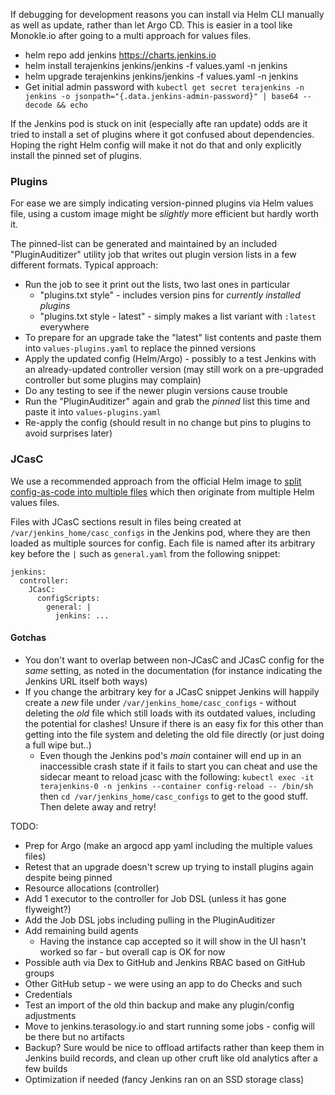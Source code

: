 

If debugging for development reasons you can install via Helm CLI manually as well as update, rather than let Argo CD. This is easier in a tool like Monokle.io after going to a multi approach for values files.

* helm repo add jenkins https://charts.jenkins.io
* helm install terajenkins jenkins/jenkins -f values.yaml -n jenkins
* helm upgrade terajenkins jenkins/jenkins -f values.yaml -n jenkins
* Get initial admin password with `kubectl get secret terajenkins -n jenkins -o jsonpath="{.data.jenkins-admin-password}" | base64 --decode && echo`

If the Jenkins pod is stuck on init (especially afte ran update) odds are it tried to install a set of plugins where it got confused about dependencies. Hoping the right Helm config will make it not do that and only explicitly install the pinned set of plugins.

### Plugins

For ease we are simply indicating version-pinned plugins via Helm values file, using a custom image might be _slightly_ more efficient but hardly worth it.

The pinned-list can be generated and maintained by an included "PluginAuditizer" utility job that writes out plugin version lists in a few different formats. Typical approach:

* Run the job to see it print out the lists, two last ones in particular
  * "plugins.txt style" - includes version pins for _currently installed plugins_
  * "plugins.txt style - latest" - simply makes a list variant with `:latest` everywhere
* To prepare for an upgrade take the "latest" list contents and paste them into `values-plugins.yaml` to replace the pinned versions
* Apply the updated config (Helm/Argo) - possibly to a test Jenkins with an already-updated controller version (may still work on a pre-upgraded controller but some plugins may complain)
* Do any testing to see if the newer plugin versions cause trouble
* Run the "PluginAuditizer" again and grab the _pinned_ list this time and paste it into `values-plugins.yaml`
* Re-apply the config (should result in no change but pins to plugins to avoid surprises later)

### JCasC

We use a recommended approach from the official Helm image to [split config-as-code into multiple files](https://github.com/jenkinsci/helm-charts/blob/main/charts/jenkins/README.md#breaking-out-large-config-as-code-scripts) which then originate from multiple Helm values files.

Files with JCasC sections result in files being created at `/var/jenkins_home/casc_configs` in the Jenkins pod, where they are then loaded as multiple sources for config. Each file is named after its arbitrary key before the `|` such as `general.yaml` from the following snippet:

```
jenkins:
  controller:
    JCasC:
      configScripts:
        general: |
          jenkins: ...
```

#### Gotchas

* You don't want to overlap between non-JCasC and JCasC config for the _same_ setting, as noted in the documentation (for instance indicating the Jenkins URL itself both ways)
* If you change the arbitrary key for a JCasC snippet Jenkins will happily create a _new_ file under `/var/jenkins_home/casc_configs` - without deleting the _old_ file which still loads with its outdated values, including the potential for clashes! Unsure if there is an easy fix for this other than getting into the file system and deleting the old file directly (or just doing a full wipe but..)
  * Even though the Jenkins pod's _main_ container will end up in an inaccessible crash state if it fails to start you can cheat and use the sidecar meant to reload jcasc with the following: `kubectl exec -it terajenkins-0 -n jenkins --container config-reload -- /bin/sh` then `cd /var/jenkins_home/casc_configs` to get to the good stuff. Then delete away and retry!

TODO:

* Prep for Argo (make an argocd app yaml including the multiple values files)
* Retest that an upgrade doesn't screw up trying to install plugins again despite being pinned
* Resource allocations (controller)
* Add 1 executor to the controller for Job DSL (unless it has gone flyweight?)
* Add the Job DSL jobs including pulling in the PluginAuditizer
* Add remaining build agents
  * Having the instance cap accepted so it will show in the UI hasn't worked so far - but overall cap is OK for now
* Possible auth via Dex to GitHub and Jenkins RBAC based on GitHub groups
* Other GitHub setup - we were using an app to do Checks and such
* Credentials
* Test an import of the old thin backup and make any plugin/config adjustments
* Move to jenkins.terasology.io and start running some jobs - config will be there but no artifacts
* Backup? Sure would be nice to offload artifacts rather than keep them in Jenkins build records, and clean up other cruft like old analytics after a few builds
* Optimization if needed (fancy Jenkins ran on an SSD storage class)
